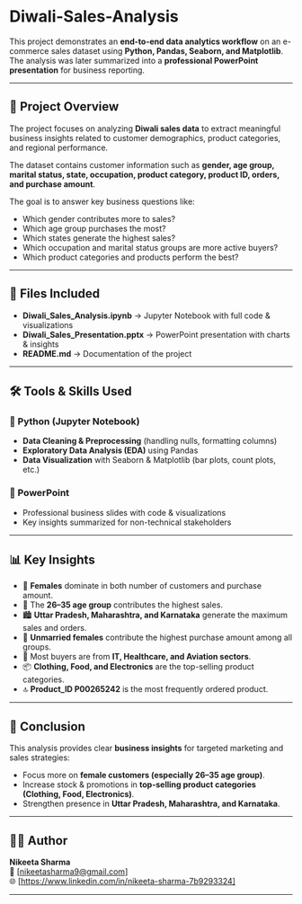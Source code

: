# Diwali-Sales-Analysis

This project demonstrates an **end-to-end data analytics workflow** on an e-commerce sales dataset using **Python, Pandas, Seaborn, and Matplotlib**.  
The analysis was later summarized into a **professional PowerPoint presentation** for business reporting.

---

## 🚀 Project Overview
The project focuses on analyzing **Diwali sales data** to extract meaningful business insights related to customer demographics, product categories, and regional performance.  

The dataset contains customer information such as **gender, age group, marital status, state, occupation, product category, product ID, orders, and purchase amount**.

The goal is to answer key business questions like:  
- Which gender contributes more to sales?  
- Which age group purchases the most?  
- Which states generate the highest sales?  
- Which occupation and marital status groups are more active buyers?  
- Which product categories and products perform the best?  

---

## 📂 Files Included
- **Diwali_Sales_Analysis.ipynb** → Jupyter Notebook with full code & visualizations  
- **Diwali_Sales_Presentation.pptx** → PowerPoint presentation with charts & insights  
- **README.md** → Documentation of the project  

---

## 🛠 Tools & Skills Used

### 🔹 Python (Jupyter Notebook)
- **Data Cleaning & Preprocessing** (handling nulls, formatting columns)  
- **Exploratory Data Analysis (EDA)** using Pandas  
- **Data Visualization** with Seaborn & Matplotlib (bar plots, count plots, etc.)  

### 🔹 PowerPoint
- Professional business slides with code & visualizations  
- Key insights summarized for non-technical stakeholders  

---

## 📊 Key Insights
- 👩 **Females** dominate in both number of customers and purchase amount.  
- 👥 The **26–35 age group** contributes the highest sales.  
- 🏙️ **Uttar Pradesh, Maharashtra, and Karnataka** generate the maximum sales and orders.  
- 💍 **Unmarried females** contribute the highest purchase amount among all groups.  
- 💼 Most buyers are from **IT, Healthcare, and Aviation sectors**.  
- 📦 **Clothing, Food, and Electronics** are the top-selling product categories.  
- 🔝 **Product_ID P00265242** is the most frequently ordered product.  

---


## 📌 Conclusion
This analysis provides clear **business insights** for targeted marketing and sales strategies:  
- Focus more on **female customers (especially 26–35 age group)**.  
- Increase stock & promotions in **top-selling product categories (Clothing, Food, Electronics)**.  
- Strengthen presence in **Uttar Pradesh, Maharashtra, and Karnataka**.  

---

## 👩‍💻 Author
**Nikeeta Sharma**  
📧 [nikeetasharma9@gmail.com]  
🌐 [https://www.linkedin.com/in/nikeeta-sharma-7b9293324]  

---
